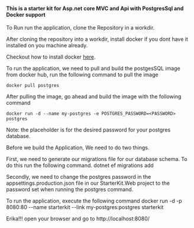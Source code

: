 
#### This is a starter kit for Asp.net core MVC and Api with PostgresSql and Docker support

To Run run the application, clone the Repository in a workdir.

After cloning the repository into a workdir, install docker if you dont have it installed on you machine already.

Checkout how to install docker [here](https://docs.docker.com/install/).

To run the application, we need to pull and build the postgesSQL image from docker hub, run the following command to pull the image

    docker pull postgres
    
After pulling the image, go ahead and build the image with the following command

    docker run -d --name my-postgres -e POSTGRES_PASSWORD=<PASSWORD> postgres

Note: the <Password> placeholder is for the desired password for your postgres database.
  
Before we build the Application, We need to do two things.

First, we need to generate our migrations file for our database schema. To do this run the following command.
    dotnet ef migrations add <name of migration>

Secondly, we need to change the postgres password in the appsettings.production.json file in our StarterKit.Web project to the password set when running the postgres command.

To run the application, execute the following command
    docker run -d -p 8080:80 --name starterkit --link my-postgres:postgres starterkit
    
Erika!!! open your browser and go to http://localhost:8080/
